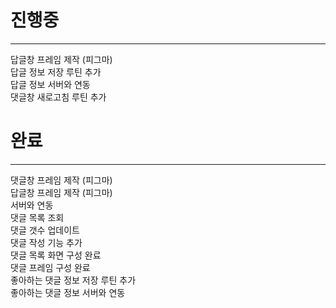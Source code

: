 # 진행중
***  
 
답글창 프레임 제작 (피그마)  
답글 정보 저장 루틴 추가  
답글 정보 서버와 연동  
댓글창 새로고침 루틴 추가  

# 완료
***

댓글창 프레임 제작 (피그마)  
답글창 프레임 제작 (피그마)  
서버와 연동  
댓글 목록 조회  
댓글 갯수 업데이트  
댓글 작성 기능 추가  
댓글 목록 화면 구성 완료  
댓글 프레임 구성 완료  
좋아하는 댓글 정보 저장 루틴 추가  
좋아하는 댓글 정보 서버와 연동  
